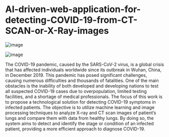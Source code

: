 # AI-driven-web-application-for-detecting-COVID-19-from-CT-SCAN-or-X-Ray-images

![image](https://github.com/aminebkk/AI-driven-web-application-for-detecting-COVID-19-from-CT-SCAN-or-X-Ray-images/assets/68397537/13793e5a-5ee5-43ce-86ba-3594295adda9)

![image](https://github.com/aminebkk/AI-driven-web-application-for-detecting-COVID-19-from-CT-SCAN-or-X-Ray-images/assets/68397537/c956f6d0-6a75-4ea4-bafb-98578a37f397)



The COVID-19 pandemic, caused by the SARS-CoV-2 virus, is a global crisis that has affected individuals worldwide since its outbreak in Wuhan, China, in December 2019. This pandemic has posed significant challenges, causing numerous difficulties and thousands of fatalities. One of the main obstacles is the inability of both developed and developing nations to test all suspected COVID-19 cases due to overpopulation, limited testing facilities, and a shortage of medical professionals.
The focus of this work is to propose a technological solution for detecting COVID-19 symptoms in infected patients. The objective is to utilize machine learning and image processing techniques to analyze X-ray and CT scan images of patient’s lungs and compare them with data from healthy lungs. By doing so, the system aims to detect and identify the stage or condition of an infected patient, providing a more efficient approach to diagnose COVID-19.

